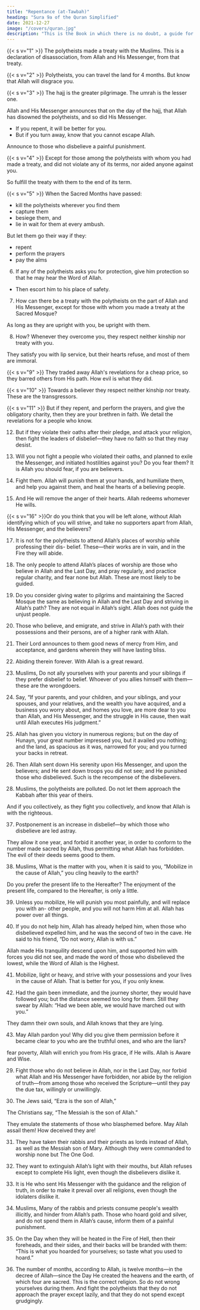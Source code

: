 ```yaml
---
title: "Repentance (at-Tawbah)"
heading: "Sura 9a of the Quran Simplified"
date: 2021-12-27
image: "/covers/quran.jpg"
description: "This is the Book in which there is no doubt, a guide for the righteous."
---
```



{{< s v="1" >}} The polytheists made a treaty with the Muslims. This is a declaration of disassociation, from Allah and His Messenger, from that treaty. 

{{< s v="2" >}} Polytheists, you can travel the land for 4 months. But know that Allah will disgrace you. 

{{< s v="3" >}} The hajj is the greater pilgrimage. The umrah is the lesser one. 

Allah and His Messenger announces that on the day of the hajj, that Allah has disowned the polytheists, and so did His Messenger. 
- If you repent, it will be better for you. 
- But if you turn away, know that you cannot escape Allah.

Announce to those who disbelieve a painful punishment.

{{< s v="4" >}} Except for those among the polytheists with whom you had made a treaty, and did not violate any of its terms, nor aided anyone against you. 

So fulfill the treaty with them to the end of its term.

{{< s v="5" >}}  When the Sacred Months have passed:
- kill the polytheists wherever you find them
- capture them
- besiege them, and 
- lie in wait for them at every ambush. 

But let them go their way if they:
- repent
- perform the prayers
- pay the alms

6. If any of the polytheists asks you for protection, give him protection so that he may hear the Word of Allah. 
- Then escort him to his place of safety.

7. How can there be a treaty with the polytheists on the part of Allah and His Messenger, except for those with whom you made a treaty at the Sacred Mosque?

As long as they are upright with you, be upright with them.

8. How? Whenever they overcome you, they respect neither kinship nor treaty with you.

They satisfy you with lip service, but their hearts refuse, and most of them are immoral.

{{< s v="9" >}}  They traded away Allah's revelations for a cheap price, so they barred others from His path. How evil is what they did.

{{< s v="10" >}}  Towards a believer they respect neither kinship nor treaty. These are the transgressors.

{{< s v="11" >}}  But if they repent, and perform the prayers, and give the obligatory charity, then they are your brethren in faith. We detail the revelations for a people who know.

12. But if they violate their oaths after their pledge, and attack your religion, then fight
the leaders of disbelief—they have no faith so that they may desist.

13. Will you not fight a people who violated their oaths, and planned to exile the Messenger, and initiated hostilities against you? Do
you fear them? It is Allah you should fear, if you are believers.

14. Fight them. Allah will punish them at your hands, and humiliate them, and help you
against them, and heal the hearts of a believing people.

15. And He will remove the anger of their hearts. Allah redeems whomever He wills.

{{< s v="16" >}}Or do you think that you will be left alone, without Allah identifying which of you will
strive, and take no supporters apart from Allah, His Messenger, and the believers? 

17. It is not for the polytheists to attend Allah’s places of worship while professing their dis-
belief. These—their works are in vain, and in the Fire they will abide.

18. The only people to attend Allah’s places of worship are those who believe in Allah and
the Last Day, and pray regularly, and practice regular charity, and fear none but Allah. These are most likely to be guided.

19. Do you consider giving water to pilgrims and maintaining the Sacred Mosque the same as believing in Allah and the Last Day and striving in Allah’s path? They are not equal in Allah’s sight. Allah does not guide the unjust people.

20. Those who believe, and emigrate, and strive in Allah’s path with their possessions and their persons, are of a higher rank with Allah. 

21. Their Lord announces to them good news of mercy from Him, and acceptance, and gardens wherein they will have lasting bliss.

22. Abiding therein forever. With Allah is a great reward.

23. Muslims,  Do not ally yourselves with your parents and your siblings if they prefer disbelief to belief. Whoever of you allies himself with them—these are the wrongdoers.

24. Say, “If your parents, and your children, and your siblings, and your spouses, and your relatives, and the wealth you have acquired, and a business you worry about, and homes you love, are more dear to you than Allah, and His Messenger, and the struggle in His cause, then wait until Allah executes His judgment.” 

25. Allah has given you victory in numerous regions; but on the day of Hunayn, your great number impressed you, but it availed you
nothing; and the land, as spacious as it was, narrowed for you; and you turned your backs in retreat.

26. Then Allah sent down His serenity upon His Messenger, and upon the believers; and
He sent down troops you did not see; and He punished those who disbelieved. Such is the
recompense of the disbelievers.

<!-- 27. Then, after that, Allah will relent towards whomever He wills. Allah is Forgiving and
Merciful. -->

28. Muslims, the polytheists are polluted. Do not let them approach the Kabbah after this year of theirs. 

And if you collectively, as they fight you collectively, and know that Allah is with the righteous.

37. Postponement is an increase in disbelief—by which those who disbelieve are led astray.

They allow it one year, and forbid it another year, in order to conform to the number made sacred by Allah, thus permitting what Allah has forbidden. The evil of their deeds seems good to them. 

38. Muslims,  What is the matter with you, when it is said to you, “Mobilize in the
cause of Allah,” you cling heavily to the earth? 

Do you prefer the present life to the Hereafter? The enjoyment of the present life, compared to the Hereafter, is only a little.

39. Unless you mobilize, He will punish you most painfully, and will replace you with an-
other people, and you will not harm Him at all. Allah has power over all things.

40. If you do not help him, Allah has already helped him, when those who disbelieved expelled him, and he was the second of two in
the cave. He said to his friend, “Do not worry, Allah is with us.” 

Allah made His tranquility descend upon him, and supported him with forces you did not see, and made the
word of those who disbelieved the lowest, while the Word of Allah is the Highest. 


41. Mobilize, light or heavy, and strive with your possessions and your lives in the cause
of Allah. That is better for you, if you only knew.

42. Had the gain been immediate, and the journey shorter, they would have followed
you; but the distance seemed too long for them. Still they swear by Allah: “Had we been
able, we would have marched out with you.”

They damn their own souls, and Allah knows that they are lying.

43. May Allah pardon you! Why did you give them permission before it became clear to
you who are the truthful ones, and who are the liars?


fear poverty, Allah will enrich you from His
grace, if He wills. Allah is Aware and Wise.

29. Fight those who do not believe in Allah, nor in the Last Day, nor forbid what Allah
and His Messenger have forbidden, nor abide
by the religion of truth—from among those
who received the Scripture—until they pay
the due tax, willingly or unwillingly.

30. The Jews said, “Ezra is the son of Allah,” 

The Christians say, “The Messiah is the son of Allah.” 

They emulate the statements of those who blasphemed before. May Allah assail them! How deceived they are!

31. They have taken their rabbis and their priests as lords instead of Allah, as well as the
Messiah son of Mary. Although they were commanded to worship none but The One God. 

<!-- Glory be to Him; High above what they associate with
Him. -->

32. They want to extinguish Allah’s light with their mouths, but Allah refuses except to
complete His light, even though the disbelievers dislike it.

33. It is He who sent His Messenger with the guidance and the religion of truth, in order to
make it prevail over all religions, even though the idolaters dislike it.

34. Muslims,  Many of the rabbis and priests consume people's wealth illicitly, and
hinder from Allah’s path. Those who hoard gold and silver, and do not spend them in Allah’s cause, inform them of a painful punishment.

35. On the Day when they will be heated in the Fire of Hell, then their foreheads, and their sides, and their backs will be branded with them: “This is what you hoarded for yourselves; so taste what you used to hoard.”

36. The number of months, according to Allah, is twelve months—in the decree of Allah—since the Day He created the heavens and the earth, of which four are sacred. This is the correct religion. So do not wrong yourselves during them. And fight the polytheists that they do not approach the prayer except lazily, and that they do not spend except grudgingly.


